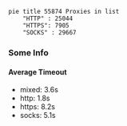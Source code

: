 
```mermaid
pie title 55874 Proxies in list
    "HTTP" : 25044
    "HTTPS": 7905
    "SOCKS" : 29667
```

### Some Info
#### Average Timeout

- mixed: 3.6s
- http: 1.8s
- https: 8.2s
- socks: 5.1s